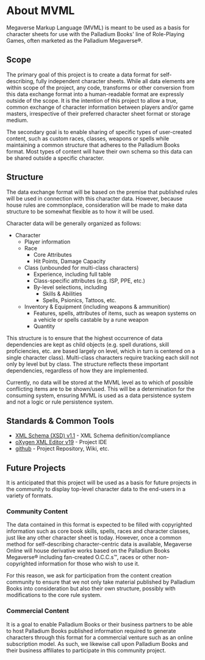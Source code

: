 # About MVML
Megaverse Markup Language (MVML) is meant to be used as a basis for character sheets for use with the Palladium Books' line of Role-Playing Games, often marketed as the Palladium Megaverse&reg;.

## Scope
The primary goal of this project is to create a data format for self-describing, fully independent character sheets. While all data elements are within scope of the project, any code, transforms or other conversion from this data exchange format into a human-readable format are expressly outside of the scope. It is the intention of this project to allow a true, common exchange of character information between players and/or game masters, irrespective of their preferred character sheet format or storage medium.

The secondary goal is to enable sharing of specific types of user-created content, such as custom races, classes, weapons or spells while maintaining a common structure that adheres to the Palladium Books format. Most types of content will have their own schema so this data can be shared outside a specific character.

## Structure
The data exchange format will be based on the premise that published rules will be used in connection with this character data. However, because house rules are commonplace, consideration will be made to make data structure to be somewhat flexible as to how it will be used.

Character data will be generally organized as follows:
* Character
  * Player information
  * Race
    * Core Attributes
    * Hit Points, Damage Capacity
  * Class (unbounded for multi-class characters)
    * Experience, including full table
    * Class-specific attributes (e.g. ISP, PPE, etc.)
    * By-level selections, including
      * Skills & Abilities
      * Spells, Psionics, Tattoos, etc.
  * Inventory & Equipment (including weapons & ammunition)
    * Features, spells, attributes of items, such as weapon systems on a vehicle or spells castable by a rune weapon
    * Quantity

This structure is to ensure that the highest occurrence of data dependencies are kept as child objects (e.g. spell durations, skill proficiencies, etc. are based largely on level, which in turn is centered on a single character class). Multi-class characters require tracking each skill not only by level but by class. The structure reflects these important dependencies, regardless of how they are implemented.

Currently, no data will be stored at the MVML level as to which of possible conflicting items are to be shown/used. This will be a determination for the consuming system, ensuring MVML is used as a data persistence system and not a logic or rule persistence system.

## Standards & Common Tools
* [XML Schema (XSD) v1.1](https://www.w3.org/TR/2012/REC-xmlschema11-1-20120405/) - XML Schema definition/compliance
* [oXygen XML Editor v19](https://www.oxygenxml.com/xml_editor.html) - Project IDE
* [github](https://github.com) - Project Repository, Wiki, etc.

## Future Projects
It is anticipated that this project will be used as a basis for future projects in the community to display top-level character data to the end-users in a variety of formats.

### Community Content
The data contained in this format is expected to be filled with copyrighted information such as core book skills, spells, races and character classes, just like any other character sheet is today. However, once a common method for self-describing character-centric data is available, Megaverse Online will house derivative works based on the Palladium Books Megaverse&reg; including fan-created O.C.C.s&trade;, races or other non-copyrighted information for those who wish to use it.

For this reason, we ask for participation from the content creation community to ensure that we not only take material published by Palladium Books into consideration but also their own structure, possibly with modifications to the core rule system.

### Commercial Content
It is a goal to enable Palladium Books or their business partners to be able to host Palladium Books published information required to generate characters through this format for a commercial venture such as an online subscription model. As such, we likewise call upon Palladium Books and their business affiliates to participate in this community project.
